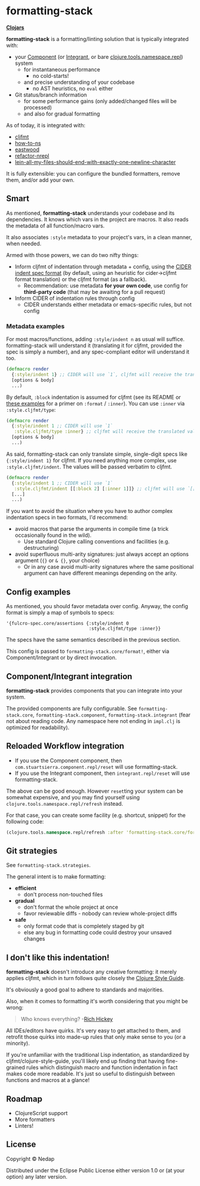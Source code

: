 # formatting-stack

**[Clojars](https://clojars.org/formatting-stack)**

**formatting-stack** is a formatting/linting solution that is typically integrated with:

* your [Component](https://github.com/stuartsierra/component) (or [Integrant](https://github.com/weavejester/integrant), or bare [clojure.tools.namespace.repl](https://github.com/clojure/tools.namespace)) system
  * for instantaneous performance
    * no cold-starts!
  * and precise understanding of your codebase
    * no AST heuristics, no `eval` either
* Git status/branch information
  * for some performance gains (only added/changed files will be processed)
  * and also for gradual formatting

As of today, it is integrated with:

  * [cljfmt](https://github.com/weavejester/cljfmt)
  * [how-to-ns](https://github.com/gfredericks/how-to-ns)
  * [eastwood](https://github.com/jonase/eastwood)
  * [refactor-nrepl](https://github.com/clojure-emacs/refactor-nrepl)
  * [lein-all-my-files-should-end-with-exactly-one-newline-character](https://github.com/gfredericks/lein-all-my-files-should-end-with-exactly-one-newline-character)

It is fully extensible: you can configure the bundled formatters, remove them, and/or add your own.

## Smart

As mentioned, **formatting-stack** understands your codebase and its dependencies.
It knows which vars in the project are macros. It also reads the metadata of all function/macro vars.

It also associates `:style` metadata to your project's vars, in a clean manner, when needed.

Armed with those powers, we can do two nifty things:

* Inform cljfmt of indentation through metadata + config, using the [CIDER indent spec format](https://cider.readthedocs.io/en/latest/indent_spec/)
(by default, using an heuristic for cider->cljfmt format translation) or the cljfmt format (as a fallback).
  * Recommendation: use metadata **for your own code**, use config for **third-party code** (that may be awaiting for a pull request)
* Inform CIDER of indentation rules through config
  * CIDER understands either metadata or emacs-specific rules, but not config

### Metadata examples

For most macros/functions, adding `:style/indent n` as usual will suffice.
formatting-stack will understand it (translating it for cljfmt, provided the spec is simply a number),
and any spec-compliant editor will understand it too.

```clojure
(defmacro render
  {:style/indent 1} ;; CIDER will use `1`, cljfmt will receive the translated value of [[:block 1]]
  [options & body]
  ...)
```     

By default, `:block` indentation is assumed for cljfmt (see its README or [these examples](https://github.com/weavejester/cljfmt/blob/806e43b7a7d4e22b831d796f107f135d8efc986a/cljfmt/resources/cljfmt/indents/clojure.clj) for a primer on `:format` / `:inner`). You can use `:inner` via `:style.cljfmt/type`:

```clojure
(defmacro render
  {:style/indent 1 ;; CIDER will use `1`
   :style.cljfmt/type :inner} ;; cljfmt will receive the translated value of [[:inner 1]]
  [options & body]
  ...)
```

As said, formatting-stack can only translate simple, single-digit specs like `{:style/indent 1}` for cljfmt.
If you need anything more complex, use `:style.cljfmt/indent`. The values will be passed verbatim to cljfmt.

```clojure
(defmacro render
  {:style/indent 1 ;; CIDER will use `1`
   :style.cljfmt/indent [[:block 2] [:inner 1]]} ;; cljfmt will use `[[:block 2] [:inner 1]]`
  [...]
  ...)
```

If you want to avoid the situation where you have to author complex indentation specs in two formats, I'd recommend:

* avoid macros that parse the arguments in compile time (a trick occasionally found in the wild).
  * Use standard Clojure calling conventions and facilities (e.g. destructuring) 
* avoid superfluous multi-arity signatures: just always accept an options argument (`{}` or `& {}`, your choice)
  * Or in any case avoid multi-arity signatures where the same positional argument can have different meanings depending on the arity. 

## Config examples

As mentioned, you should favor metadata over config. Anyway, the config format is simply a map of symbols to specs:

```
'{fulcro-spec.core/assertions {:style/indent 0
                               :style.cljfmt/type :inner}}
```

The specs have the same semantics described in the previous section. 

This config is passed to `formatting-stack.core/format!`, either via Component/Integrant or by direct invocation.

## Component/Integrant integration

**formatting-stack** provides components that you can integrate into your system.

The provided components are fully configurable. See `formatting-stack.core`, `formatting-stack.component`, `formatting-stack.integrant`
(fear not about reading code. Any namespace here not ending in `impl.clj` is optimized for readability).

## Reloaded Workflow integration

* If you use the Component component, then `com.stuartsierra.component.repl/reset` will use formatting-stack. 
* If you use the Integrant component, then `integrant.repl/reset` will use formatting-stack.

The above can be good enough. However `reset`ting your system can be somewhat expensive,
and you may find yourself using `clojure.tools.namespace.repl/refresh` instead.

For that case, you can create some facility (e.g. shortcut, snippet) for the following code:

```clojure
(clojure.tools.namespace.repl/refresh :after 'formatting-stack.core/format!)
```

## Git strategies

See `formatting-stack.strategies`.

The general intent is to make formatting:

* **efficient**
  * don't process non-touched files
* **gradual**
  * don't format the whole project at once
  * favor reviewable diffs - nobody can review whole-project diffs
* **safe**
  * only format code that is completely staged by git
  * else any bug in formatting code could destroy your unsaved changes

## I don't like this indentation!

**formatting-stack** doesn't introduce any creative formatting: it merely applies cljfmt,
which in turn follows quite closely the [Clojure Style Guide](https://github.com/bbatsov/clojure-style-guide).

It's obviously a good goal to adhere to standards and majorities.

Also, when it comes to formatting it's worth considering that you might be wrong:

> Who knows everything? -[Rich Hickey](https://github.com/matthiasn/talk-transcripts/commit/b3a1cdbb7480787d182d91b5d6921f7b9bc479ce#diff-7d9f1a837de37c2fa535dc0fd101220fR463)

All IDEs/editors have quirks. It's very easy to get attached to them,
and retrofit those quirks into made-up rules that only make sense to you (or a minority).

If you're unfamiliar with the traditional Lisp indentation, as standardized by cljfmt/clojure-style-guide,
you'll likely end up finding that having fine-grained rules which distinguish macro and function indentation
in fact makes code more readable. It's just so useful to distinguish between functions and macros at a glance!

## Roadmap

* ClojureScript support
* More formatters
* Linters!

## License

Copyright © Nedap

Distributed under the Eclipse Public License either version 1.0 or (at
your option) any later version.

